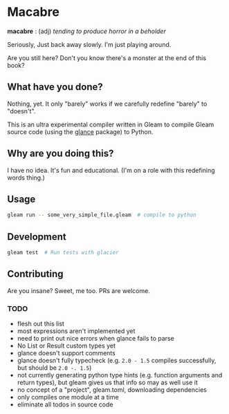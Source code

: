 # Macabre

**macabre** : (adj) _tending to produce horror in a beholder_

Seriously, Just back away slowly. I'm just playing around.

Are you still here? Don't you know there's a monster at the end of this book?

## What have you done?

Nothing, yet. It only "barely" works if we carefully redefine "barely" to "doesn't".

This is an ultra experimental compiler written in Gleam to compile Gleam source code (using
the [glance](https://hexdocs.pm/glance/) package) to Python.

## Why are you doing this?

I have no idea. It's fun and educational. (I'm on a role with this redefining words thing.)

## Usage

```sh
gleam run -- some_very_simple_file.gleam  # compile to python
```

## Development

```sh
gleam test  # Run tests with glacier
```

## Contributing

Are you insane? Sweet, me too. PRs are welcome.

### TODO

- flesh out this list
- most expressions aren't implemented yet
- need to print out nice errors when glance fails to parse
- No List or Result custom types yet
- glance doesn't support comments
- glance doesn't fully typecheck (e.g. `2.0 - 1.5` compiles successfully, but should be `2.0 -. 1.5`)
- not currently generating python type hints (e.g. function arguments and return types), but gleam gives us that info so may as well use it
- no concept of a "project", gleam.toml, downloading dependencies
- only compiles one module at a time
- eliminate all todos in source code
